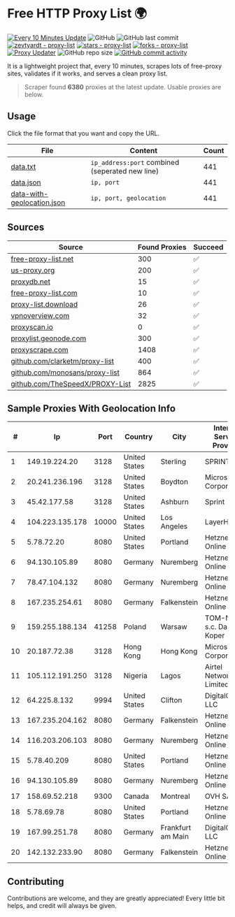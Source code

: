 
# Free HTTP Proxy List 🌍

[![Every 10 Minutes Update](https://github.com/mertguvencli/http-proxy-list/actions/workflows/main.yml/badge.svg?branch=main)](https://github.com/mertguvencli/http-proxy-list/actions/workflows/main.yml)
![GitHub](https://img.shields.io/github/license/mertguvencli/http-proxy-list)
![GitHub last commit](https://img.shields.io/github/last-commit/mertguvencli/http-proxy-list)
[![zevtyardt - proxy-list](https://img.shields.io/static/v1?label=zevtyardt&message=proxy-list&color=blue&logo=github)](https://github.com/zevtyardt/proxy-list "Go to GitHub repo")
[![stars - proxy-list](https://img.shields.io/github/stars/zevtyardt/proxy-list?style=social)](https://github.com/zevtyardt/proxy-list)
[![forks - proxy-list](https://img.shields.io/github/forks/zevtyardt/proxy-list?style=social)](https://github.com/zevtyardt/proxy-list)
[![Proxy Updater](https://github.com/zevtyardt/proxy-list/workflows/Proxy%20Updater/badge.svg)](https://github.com/zevtyardt/proxy-list/actions?query=workflow:"Proxy+Updater")
![GitHub repo size](https://img.shields.io/github/repo-size/zevtyardt/proxy-list)
[![GitHub commit activity](https://img.shields.io/github/commit-activity/m/zevtyardt/proxy-list?logo=commits)](https://github.com/zevtyardt/proxy-list/commits/main)

It is a lightweight project that, every 10 minutes, scrapes lots of free-proxy sites, validates if it works, and serves a clean proxy list.

> Scraper found **6380** proxies at the latest update. Usable proxies are below.

## Usage

Click the file format that you want and copy the URL.

|File|Content|Count|
|----|-------|-----|
|[data.txt](https://raw.githubusercontent.com/mertguvencli/http-proxy-list/main/proxy-list/data.txt)|`ip_address:port` combined (seperated new line)|441|
|[data.json](https://raw.githubusercontent.com/mertguvencli/http-proxy-list/main/proxy-list/data.json)|`ip, port`|441|
|[data-with-geolocation.json](https://raw.githubusercontent.com/mertguvencli/http-proxy-list/main/proxy-list/data-with-geolocation.json)|`ip, port, geolocation`|441|

## Sources

|Source|Found Proxies|Succeed|
|------|-------------|-------|
|[free-proxy-list.net](https://free-proxy-list.net)|300|✅|
|[us-proxy.org](https://www.us-proxy.org)|200|✅|
|[proxydb.net](http://proxydb.net)|15|✅|
|[free-proxy-list.com](https://free-proxy-list.com/?page=&port=&type%5B%5D=http&type%5B%5D=https&up_time=0&search=Search)|10|✅|
|[proxy-list.download](https://www.proxy-list.download/HTTP)|26|✅|
|[vpnoverview.com](https://vpnoverview.com/privacy/anonymous-browsing/free-proxy-servers)|32|✅|
|[proxyscan.io](https://www.proxyscan.io)|0|✅|
|[proxylist.geonode.com](https://proxylist.geonode.com/api/proxy-list?limit=300&page=1&sort_by=lastChecked&sort_type=desc&protocols=http,https)|300|✅|
|[proxyscrape.com](https://api.proxyscrape.com/v2/?request=displayproxies&protocol=http&timeout=10000&country=all&ssl=all&anonymity=all)|1408|✅|
|[github.com/clarketm/proxy-list](https://raw.githubusercontent.com/clarketm/proxy-list/master/proxy-list-raw.txt)|400|✅|
|[github.com/monosans/proxy-list](https://raw.githubusercontent.com/monosans/proxy-list/main/proxies/http.txt)|864|✅|
|[github.com/TheSpeedX/PROXY-List](https://raw.githubusercontent.com/TheSpeedX/PROXY-List/master/http.txt)|2825|✅|


## Sample Proxies With Geolocation Info

|#|Ip|Port|Country|City|Internet Service Provider|
|-|--|----|-------|----|-------------------------|
|1|149.19.224.20|3128|United States|Sterling|SPRINT|
|2|20.241.236.196|3128|United States|Boydton|Microsoft Corporation|
|3|45.42.177.58|3128|United States|Ashburn|Sprint|
|4|104.223.135.178|10000|United States|Los Angeles|LayerHost|
|5|5.78.72.20|8080|United States|Portland|Hetzner Online GmbH|
|6|94.130.105.89|8080|Germany|Nuremberg|Hetzner Online GmbH|
|7|78.47.104.132|8080|Germany|Nuremberg|Hetzner Online GmbH|
|8|167.235.254.61|8080|Germany|Falkenstein|Hetzner Online GmbH|
|9|159.255.188.134|41258|Poland|Warsaw|TOM-NET s.c. Dariusz Koper|
|10|20.187.72.38|3128|Hong Kong|Hong Kong|Microsoft Corporation|
|11|105.112.191.250|3128|Nigeria|Lagos|Airtel Networks Limited|
|12|64.225.8.132|9994|United States|Clifton|DigitalOcean, LLC|
|13|167.235.204.162|8080|Germany|Falkenstein|Hetzner Online GmbH|
|14|116.203.206.103|8080|Germany|Nuremberg|Hetzner Online GmbH|
|15|5.78.40.209|8080|United States|Portland|Hetzner Online GmbH|
|16|94.130.105.89|8080|Germany|Nuremberg|Hetzner Online GmbH|
|17|158.69.52.218|9300|Canada|Montreal|OVH SAS|
|18|5.78.69.78|8080|United States|Portland|Hetzner Online GmbH|
|19|167.99.251.78|8080|Germany|Frankfurt am Main|DigitalOcean, LLC|
|20|142.132.233.90|8080|Germany|Falkenstein|Hetzner Online GmbH|



## Contributing

Contributions are welcome, and they are greatly appreciated! Every
little bit helps, and credit will always be given.

